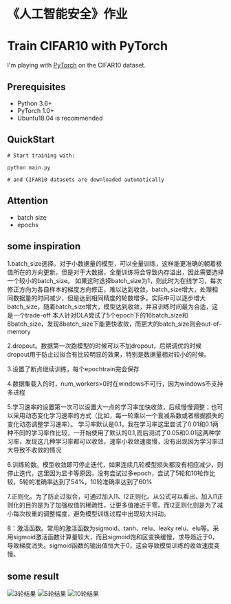 # 《人工智能安全》作业

# Train CIFAR10 with PyTorch

I'm playing with [PyTorch](http://pytorch.org/) on the CIFAR10 dataset.

## Prerequisites
- Python 3.6+
- PyTorch 1.0+
- Ubuntu18.04 is recommended

## QuickStart
```
# Start training with: 

python main.py

# and CIFAR10 datasets are downloaded automatically
```
## Attention
- batch size
- epochs


## some inspiration
1.batch_size选择。对于小数据量的模型，可以全量训练，这样能更准确的朝着极值所在的方向更新。但是对于大数据，全量训练将会导致内存溢出，因此需要选择一个较小的batch_size。
如果这时选择batch_size为1，则此时为在线学习，每次修正方向为各自样本的梯度方向修正，难以达到收敛。batch_size增大，处理相同数据量的时间减少，但是达到相同精度的轮数增多。实际中可以逐步增大batch_size，随着batch_size增大，模型达到收敛，并且训练时间最为合适，这是一个trade-off
本人针对DLA尝试了5个epoch下的16batch_size和8batch_size，发现8batch_size下能更快收敛，而更大的batch_size则会out-of-memory

2.dropout。数据第一次跑模型的时候可以不加dropout，后期调优的时候dropout用于防止过拟合有比较明显的效果，特别是数据量相对较小的时候。

3.设置了断点继续训练，每个epochtrain完会保存

4.数据集载入的时，num_workers>0时在windows不可行，因为windows不支持多进程

5.学习速率的设置第一次可以设置大一点的学习率加快收敛，后续慢慢调整；也可以采用动态变化学习速率的方式（比如，每一轮乘以一个衰减系数或者根据损失的变化动态调整学习速率）。
学习率默认是0.1，我在学习率这里尝试了0.01和0.1两种不同的学习率作比较，一开始使用了默认的0.1,而后测试了0.05和0.01这两种学习率，发现这几种学习率都可以收敛，速率小收敛速度慢，没有出现因为学习率过大导致不收敛的情况

6.训练轮数。模型收敛即可停止迭代，如果连续几轮模型损失都没有相应减少，则停止迭代，这里因为显卡等原因，没有尝试过多epoch，尝试了5轮和10轮作比较，5轮的准确率达到了54%，10轮准确率达到了60%

7.正则化。为了防止过拟合，可通过加入l1、l2正则化。从公式可以看出，加入l1正则化的目的是为了加强权值的稀疏性，让更多值接近于零。而l2正则化则是为了减小每次权重的调整幅度，避免模型训练过程中出现较大抖动。

8：激活函数。常用的激活函数为sigmoid、tanh、relu、leaky relu、elu等。采用sigmoid激活函数计算量较大，而且sigmoid饱和区变换缓慢，求导趋近于0，导致梯度消失。sigmoid函数的输出值恒大于0，这会导致模型训练的收敛速度变慢。

## some result
![3轮结果](result1.jpg)
![5轮结果](result2.jpg)
![10轮结果](result3.jpg)